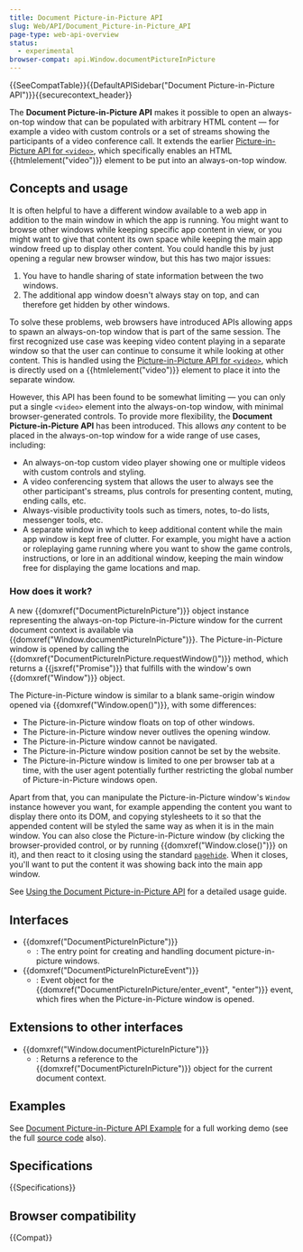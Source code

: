 ```yaml
---
title: Document Picture-in-Picture API
slug: Web/API/Document_Picture-in-Picture_API
page-type: web-api-overview
status:
  - experimental
browser-compat: api.Window.documentPictureInPicture
---
```


{{SeeCompatTable}}{{DefaultAPISidebar("Document Picture-in-Picture API")}}{{securecontext_header}}

The **Document Picture-in-Picture API** makes it possible to open an always-on-top window that can be populated with arbitrary HTML content — for example a video with custom controls or a set of streams showing the participants of a video conference call. It extends the earlier [Picture-in-Picture API for `<video>`](/en-US/docs/Web/API/Picture-in-Picture_API), which specifically enables an HTML {{htmlelement("video")}} element to be put into an always-on-top window.

## Concepts and usage

It is often helpful to have a different window available to a web app in addition to the main window in which the app is running. You might want to browse other windows while keeping specific app content in view, or you might want to give that content its own space while keeping the main app window freed up to display other content. You could handle this by just opening a regular new browser window, but this has two major issues:

1. You have to handle sharing of state information between the two windows.
2. The additional app window doesn't always stay on top, and can therefore get hidden by other windows.

To solve these problems, web browsers have introduced APIs allowing apps to spawn an always-on-top window that is part of the same session. The first recognized use case was keeping video content playing in a separate window so that the user can continue to consume it while looking at other content. This is handled using the [Picture-in-Picture API for `<video>`](/en-US/docs/Web/API/Picture-in-Picture_API), which is directly used on a {{htmlelement("video")}} element to place it into the separate window.

However, this API has been found to be somewhat limiting — you can only put a single `<video>` element into the always-on-top window, with minimal browser-generated controls. To provide more flexibility, the **Document Picture-in-Picture API** has been introduced. This allows _any_ content to be placed in the always-on-top window for a wide range of use cases, including:

- An always-on-top custom video player showing one or multiple videos with custom controls and styling.
- A video conferencing system that allows the user to always see the other participant's streams, plus controls for presenting content, muting, ending calls, etc.
- Always-visible productivity tools such as timers, notes, to-do lists, messenger tools, etc.
- A separate window in which to keep additional content while the main app window is kept free of clutter. For example, you might have a action or roleplaying game running where you want to show the game controls, instructions, or lore in an additional window, keeping the main window free for displaying the game locations and map.

### How does it work?

A new {{domxref("DocumentPictureInPicture")}} object instance representing the always-on-top Picture-in-Picture window for the current document context is available via {{domxref("Window.documentPictureInPicture")}}. The Picture-in-Picture window is opened by calling the {{domxref("DocumentPictureInPicture.requestWindow()")}} method, which returns a {{jsxref("Promise")}} that fulfills with the window's own {{domxref("Window")}} object.

The Picture-in-Picture window is similar to a blank same-origin window opened via {{domxref("Window.open()")}}, with some differences:

- The Picture-in-Picture window floats on top of other windows.
- The Picture-in-Picture window never outlives the opening window.
- The Picture-in-Picture window cannot be navigated.
- The Picture-in-Picture window position cannot be set by the website.
- The Picture-in-Picture window is limited to one per browser tab at a time, with the user agent potentially further restricting the global number of Picture-in-Picture windows open.

Apart from that, you can manipulate the Picture-in-Picture window's `Window` instance however you want, for example appending the content you want to display there onto its DOM, and copying stylesheets to it so that the appended content will be styled the same way as when it is in the main window. You can also close the Picture-in-Picture window (by clicking the browser-provided control, or by running {{domxref("Window.close()")}} on it), and then react to it closing using the standard [`pagehide`](/en-US/docs/Web/API/Window/pagehide_event). When it closes, you'll want to put the content it was showing back into the main app window.

See [Using the Document Picture-in-Picture API](/en-US/docs/Web/API/Document_Picture-in-Picture_API/Using) for a detailed usage guide.

## Interfaces

- {{domxref("DocumentPictureInPicture")}}
  - : The entry point for creating and handling document picture-in-picture windows.
- {{domxref("DocumentPictureInPictureEvent")}}
  - : Event object for the {{domxref("DocumentPictureInPicture/enter_event", "enter")}} event, which fires when the Picture-in-Picture window is opened.

## Extensions to other interfaces

- {{domxref("Window.documentPictureInPicture")}}
  - : Returns a reference to the {{domxref("DocumentPictureInPicture")}} object for the current document context.

## Examples

See [Document Picture-in-Picture API Example](https://mdn.github.io/dom-examples/document-picture-in-picture/) for a full working demo (see the full [source code](https://github.com/chrisdavidmills/dom-examples/tree/main/document-picture-in-picture) also).

## Specifications

{{Specifications}}

## Browser compatibility

{{Compat}}
